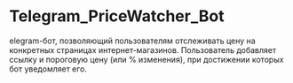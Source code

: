 # Telegram_PriceWatcher_Bot
elegram-бот, позволяющий пользователям отслеживать цену на конкретных страницах интернет-магазинов. Пользователь добавляет ссылку и пороговую цену (или % изменения), при достижении которых бот уведомляет его.
